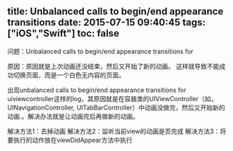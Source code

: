 title: Unbalanced calls to begin/end appearance transitions
date: 2015-07-15 09:40:45
tags: ["iOS","Swift"]
toc: false
---
问题：Unbalanced calls to begin/end appearance transitions for <uivewcontroller> 

原因：原因就是上次动画还没结束，然后又开始了新的动画。  这样就导致不能成功切换页面，而是一个白色无内容的页面。 

出现unbalanced calls to begin/end appearance transitions for uiviewcontroller这样的log，其原因就是在容器类的UIViewController（如，UINavigationController, UITabBarController）中动画没做完，然后又开始新的动画.。解决办法就是让动画完后再做新的动画。 

解决方法1：去掉动画 
解决方法2：监听当前view的动画是否完成
解决方法3：将要执行的动作放在viewDidAppear方法中执行